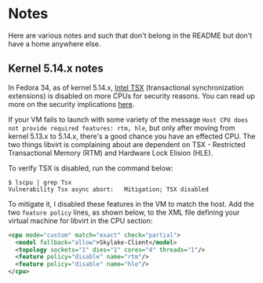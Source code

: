 # Notes

Here are various notes and such that don't belong in the README but don't have a home anywhere else.

## Kernel 5.14.x notes

In Fedora 34, as of kernel 5.14.x, [Intel TSX](https://en.wikipedia.org/wiki/Transactional_Synchronization_Extensions) (transactional synchronization extensions) is disabled on more CPUs for security reasons.  You can read up more on the security implications [here](https://www.phoronix.com/scan.php?page=news_item&px=Intel-TSX-Off-New-Microcode).

If your VM fails to launch with some variety of the message `Host CPU does not provide required features: rtm, hle`, but only after moving from kernel 5.13.x to 5.14.x, there's a good chance you have an effected CPU.  The two things libvirt is complaining about are dependent on TSX - Restricted Transactional Memory (RTM) and Hardware Lock Elision (HLE).

To verify TSX is disabled, run the command below:

```shell
$ lscpu | grep Tsx
Vulnerability Tsx async abort:   Mitigation; TSX disabled
```

To mitigate it, I disabled these features in the VM to match the host.  Add the two `feature policy` lines, as shown below, to the XML file defining your virtual machine for libvirt in the CPU section:

```xml
<cpu mode="custom" match="exact" check="partial">
  <model fallback="allow">Skylake-Client</model>
  <topology sockets="1" dies="1" cores="4" threads="1"/>
  <feature policy="disable" name="rtm"/>
  <feature policy="disable" name="hle"/>
</cpu>
```
